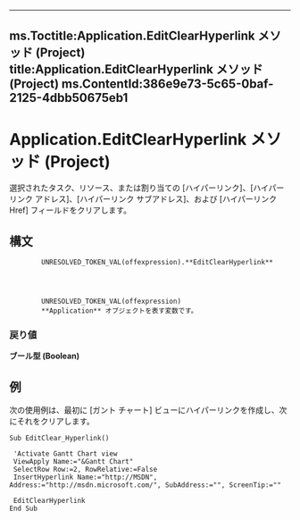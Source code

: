 

---
ms.Toctitle:Application.EditClearHyperlink メソッド (Project)
title:Application.EditClearHyperlink メソッド (Project)
ms.ContentId:386e9e73-5c65-0baf-2125-4dbb50675eb1
---
# Application.EditClearHyperlink メソッド (Project)




選択されたタスク、リソース、または割り当ての [ハイパーリンク]、[ハイパーリンク アドレス]、[ハイパーリンク サブアドレス]、および [ハイパーリンク Href] フィールドをクリアします。

## 構文

            UNRESOLVED_TOKEN_VAL(offexpression).**EditClearHyperlink**




            UNRESOLVED_TOKEN_VAL(offexpression)
            **Application** オブジェクトを表す変数です。

### 戻り値
**ブール型 (Boolean)**





## 例
次の使用例は、最初に [ガント チャート] ビューにハイパーリンクを作成し、次にそれをクリアします。

```vba
Sub EditClear_Hyperlink() 
 
 'Activate Gantt Chart view 
 ViewApply Name:="&Gantt Chart" 
 SelectRow Row:=2, RowRelative:=False 
 InsertHyperlink Name:="http://MSDN", Address:="http://msdn.microsoft.com/", SubAddress:="", ScreenTip:="" 
 
 EditClearHyperlink 
End Sub
```





